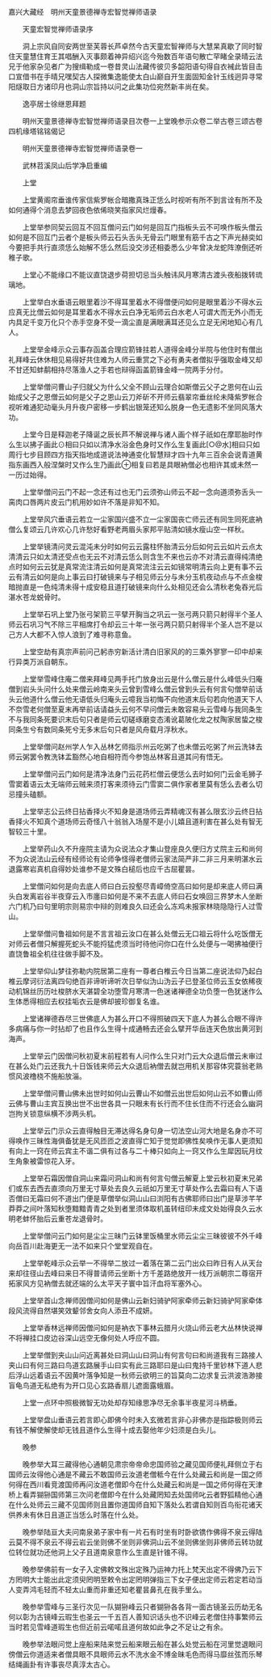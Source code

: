 <!-- { "loadSidebar": true } -->
嘉兴大藏经　明州天童景德禅寺宏智觉禅师语录


　　天童宏智觉禅师语录序

　　洞上宗风自同安两世至芙蓉长芦卓然今古天童宏智禅师与大慧杲真歇了同时智住天童慧住育王其唱酬入灭事颇着神异绍兴迄今殆数百年语句散亡罕睹全录晴云法兄于他家杂见者广为搜缉勒成一卷昔灵山法藏传彼贝多韶阳语句得自衣裓此皆目击口宣借书在手晴兄嘿契古人探微集逸能使太白山巅自开生面固知金针玉线迥异寻常阳燧取日方诸印月也洞山宗旨持以问之此集功位宛然新丰尚在矣。

　　逸亭居士徐继恩拜题

　　明州天童景德禅寺宏智觉禅师语录目次卷一上堂晚参示众卷二举古卷三颂古卷四机缘塔铭铭偈记

　　明州天童景德禅寺宏智觉禅师语录卷一

　　武林苕溪凤山后学净启重编

　　上堂

　　上堂黄阁帘垂谁传家信紫罗帐合暗撒真珠正恁么时视听有所不到言诠有所不及如何通得个消息去梦回夜色依俙晓笑指家风烂熳春。

　　上堂举参同契云回互不回互僧问云门如何是回互门指板头云不可唤作板头僧云如何是不回互门云者个是板头师云石头舌头无骨云门眼里有筋千古之下声光赫奕如今要把手共行直须恁么始解不恁么然后没交涉还相委悉么少年曾决龙蛇阵潦倒还听稚子歌。

　　上堂心不能缘口不能议直饶退步荷担切忌当头触讳风月寒清古渡头夜船拨转琉璃地。

　　上堂举白水垂语云眼里着沙不得耳里着水不得僧便问如何是眼里着沙不得水云应真无比僧云如何是耳里着水不得水云白净无垢师云白水老人可谓大而无外小而无内具足千变万化只个赤手空身不受一滴尘直是满眼满耳还见么立足无闲地知心有几人。

　　上堂举金峰示众云事存函盖合理应箭锋拄若人道得金峰分半院与他住时有僧出礼拜峰云休休相见易得好共住难为人师云重赏之下必有勇夫者僧拟乎强取金峰又却不甘还知蚌鹬相持尽落渔人之手若也辩得函盖箭锋金峰一院两手分付。

　　上堂举僧问曹山子归就父为什么父全不顾山云理合如斯僧云父子之恩何在山云始成父子之恩僧云如何是父子之恩山云刀斧斫不开师云翡翠帘垂丝纶未降紫罗帐合视听难通犯动毫头月升夜户密移一步鹤出银笼还知么脱身一色无遗影不坐同风落大功。

　　上堂今日是释迦老子降诞之辰长芦不解说禅与诸人画个样子祇如在摩耶胎时作么生以拂子画此⊙相曰只如以清净水浴金色身时又作么生复画此[○@水]相曰只如周行七步目顾四方指天指地成道说法神通变化智慧辩才四十九年三百余会说青道黄指东画西入般涅槃时又作么生乃画此⊕相复曰若是具眼衲僧必也相许其或未然一一历过始得。

　　上堂举僧问云门不起一念还有过也无门云须弥山师云不起一念向道须弥舌头一脔肉口唇两片皮云门机用妙如许不落是非知不知。

　　上堂举风穴垂语云若立一尘家国兴盛不立一尘家国丧亡师云还有同生同死底衲僧么复颂云几许欢心几许愁好看野老两眉头家邦平贴清如镜水瘦山空一样秋。

　　上堂举镜清问灵云混沌未分时如何云云露柱怀胎清云分后如何云云如片云点太清清云只如太清还受点也无云不对清云恁么则含生不来也云亦不对清云直得纯清绝点时如何云云犹是真常流注清云如何是真常流注云云如镜常明清云向上更有事不云云有清云如何是向上事云曰打破镜来与子相见师云分与未分玉机夜动点与不点金梭暗抛直是一色纯清未得十成安稳且道打破镜来向什么处相见还会么清秋老兔吞光后湛水苍龙蜕骨时。

　　上堂举石巩上堂乃张弓架箭三平擘开胸当之巩云一张弓两只箭只射得半个圣人师云石巩习气不除三平相席打令却云三十年一张弓两只箭只射得半个圣人岂不是以己方人大都不入惊人浪到了难寻称意鱼。

　　上堂空劫有真宗声前问己躬赤穷新活计清白旧家风的的三乘外寥寥一印中却来行异类万派自朝东。

　　上堂举雪峰住庵二僧来拜峰见两手托门放身出云是什么僧云是什么峰低头归庵僧到岩头头问什么处来僧云岭南来头云曾到雪峰么僧云曾到头云有何言句僧举前话头云他道什么僧云他无语低头归庵头云噫我当初悔不向他道末后句若向他道天下人不奈雪老何僧至夏末再举前话请益头云何不早问僧云未敢容易头云雪峰与我同条生不与我同条死要识末后句只者是师云切磋琢磨变态淆讹葛陂化龙之杖陶家居蛰之梭同条生兮有数同条死兮无多末后句只者是风舟载月浮秋水。

　　上堂举僧问赵州学人乍入丛林乞师指示州云吃粥了也未僧云吃粥了州云洗钵去师云粥罢令教洗钵盂豁然心地自相符而今参饱丛林客且道其问有悟无。

　　上堂举僧问云门如何是清净法身门云花药栏僧云便恁么去时如何门云金毛狮子雪窦着语云太无端师云贼来须打客来须待云门雪窦二俱作家者里莫有恁么去者么切忌撞头磕额。

　　上堂举志公云终日拈香择火不知身是道场师云弄精魂汉有甚么限玄沙云终日拈香择火不知真个道场师云奇怪八十翁翁入场屋不是小儿嬉且道利害在甚么处有智无智较三十里。

　　上堂举药山久不升座院主请为众说法众才集山登座良久便归方丈院主云和尚何不为众说法山云经有经师论有论师争怪得老僧师云家法简严非二非三月来明湛水云退露寒岩真机自得妙处谁参不是文殊白槌后也应千古屈瞿昙。

　　上堂僧问如何是向去底人师曰白云投壑尽青嶂倚空高曰如何是却来底人师曰满头白发离岩谷半夜穿云入市廛曰如何是不来不去底人师曰石女唤回三界梦木人坐断六门机乃曰句里明宗则易宗中辩的则难良久曰还会么冻鸡未报家林晓隐隐行人过雪山。

　　上堂举僧问鲁祖如何是不言言祖云汝口在甚么处僧云无口祖云将什么吃饭僧无对师云者僧只解握死蛇头不能捋猛虎须当时待他问你口在什么处便与一喝拂袖便行直饶鲁祖全机往往做手脚不及。

　　上堂举仰山梦往弥勒内院居第二座有一尊者白椎云今日当第二座说法仰乃起白椎云摩诃衍法离四句绝百非谛听谛听次日举似沩山沩云子已登圣位师云玉女依稀夜动机锦丝历历吐梭脐水天湛碧全功堕雪月寒清一色迷诸禅德全功负堕一色犹迷作么生体悉得相应去权挂垢衣云是佛却披珍御复名谁。

　　上堂诸禅德吞尽三世佛底人为甚么开口不得照破四天下底人为甚么合眼不得许多病痛与你一时拈却了也且作么生得十成通畅去还会么擘开华岳连天色放出黄河到海声。

　　上堂举云门因僧问秋初夏末前程若有人问作么生只对门云大众退后僧云未审过在甚么处门云还我九十日饭钱来师云大众退后衲僧去就岂用机关那容体究蓑翁老熟惯风波橹桡不施船放淄。

　　上堂举僧问曹山佛未出世时如何山云曹山不如僧云出世后如何山云不如曹山师云佛与曹山主宾互换出世不出世各具一只眼未有长行而不住长住而不行还会么幽洞岂拘关锁意纵横不涉两头机。

　　上堂举云门示众云直得触目无滞达得名身句身一切法空山河大地是名身亦不可得唤作三昧性海俱备犹是无风匝匝之波直得亡知于觉觉即佛性矣唤作无事人更须知有向上一窍在师云宾主不谐二俱有过各与二十棒只如向上一窍又作么生犀因玩月纹生角象被雷惊花入牙。

　　上堂举石霜因僧自洞山来霜问洞山和尚有何言句僧云解夏上堂云秋初夏末兄弟们或东去西去直须向万里无寸草处去良久云祇如万里无寸草处作么去霜曰有人下语否僧曰无霜曰何不道出门便是草僧举似洞山山曰浏阳有古佛耶师曰出门是草涉芊芊莽莽之间叶落知秋堕黯黯青青之处到者里须体取机虽转纽印未成文处始得良久云水明老蚌怀胎后云重苍龙退骨时。

　　上堂举僧问云门如何是尘尘三昧门云钵里饭桶里水师云尘尘三昧彼彼不外千峰向岳百川赴海更无一法不如来只个堂堂观自在。

　　上堂举乾峰示众云举一不得举二放过一着落在第二云门出众曰昨日有人从天台来却往径山去峰曰来日不得普请师云坐断十方千差路绝放开一线万派朝宗二尊宿开拓家风方见衲僧去就还端的么太平天子寰中旨汗血将军塞外心。

　　上堂举首山念禅师因僧问如何是佛山云新妇骑驴阿家牵师云新妇骑驴阿家牵体段风流得自然堪笑效颦邻舍女向人添丑不成妍。

　　上堂举香林远禅师因僧问如何是衲衣下事林云腊月火烧山师云老大丛林快说禅不将禅挂口皮边谷深山远空无像何处人呼应不圆。

　　上堂举僧到夹山山问近离甚处曰洞山山曰洞山有何言句曰和尚道我有三路接人夹山曰有何三路曰鸟道玄路展手山曰实有此三路耶曰是山曰鬼持千里钞林下道人悲后浮山远着语云不因黄叶落争知是一秋师云欲明三的旨莫向二边求复云洪波浩渺接盲龟鸟道无私绝有为开口见心玄路香扇儿遮面露蛾眉。

　　上堂一点环中照极微智无功处却存知缘思净尽无余事半夜星河斗柄垂。

　　上堂举盘山垂语云若言即心即佛今时未入玄微若言非心非佛亦是指踪极则师云有钱不解使解使却无钱且道作么生得十成去娶他年少妇须是白头儿。

　　晚参

　　晚参举大耳三藏得他心通朝见肃宗帝帝命忠国师验之藏见国师便礼拜侧立于右国师云汝得他心通是不藏云不敢国师云汝道老僧秪今在什么处藏云和尚是一国之师何得在西川看竞渡国师再问汝道老僧即今在什么处藏云和尚是一国之师何得在天津桥上看弄猢狲国师第三次问老僧即今在什么处藏罔知去处国师叱云者野狐精他心通在什么处师云三藏不见国师则且置你道国师自知下落处么若谓自知则百鸟衔花诸天供养未有休日且道正当恁么时落在什么处。

　　晚参举陆亘大夫问南泉弟子家中有一片石有时坐有时卧欲镌作佛得不泉云得陆云莫不得不泉云不得云岩云坐则佛不坐则非佛洞山云不坐则佛坐则非佛师云转功就位转位就功还他洞上父子且道南泉意作么生直是针锥不得。

　　晚参举佛前有一女子入定佛敕文殊出定殊乃运神力托上梵天出定不得佛乃云下方罔明大士能出此定须臾罔明至敕令出定罔明弹指三下女子便出定师云若定若动当人变弄鸿毛轻而不轻太山重而非重还知老瞿昙鼻孔在我手里么。

　　晚参举雪峰与三圣行次见一队猢狲峰云只者猢狲各各背一面古镜圣云历劫无名何以彰为古镜峰云瑕生也圣云一千五百人善知识话头也不识峰云老僧住持事繁师云当时若见雪峰道瑕生也但近前云喏喏且道何故如此争之不足让之有余。

　　晚参举法眼问觉上座船来陆来觉云船来眼云船在甚么处觉云船在河里觉退眼问傍僧云你道适来者僧具眼不具眼师云水不洗水金不博金昧毛色而得马靡丝弦而乐琴结绳画卦有许事丧尽真淳太古心。

